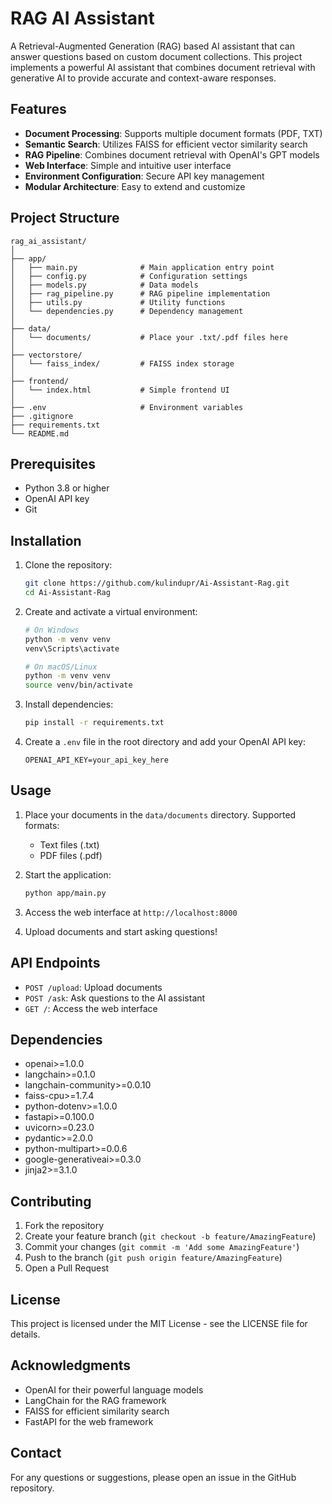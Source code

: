 # RAG AI Assistant

A Retrieval-Augmented Generation (RAG) based AI assistant that can answer questions based on custom document collections. This project implements a powerful AI assistant that combines document retrieval with generative AI to provide accurate and context-aware responses.

## Features

- **Document Processing**: Supports multiple document formats (PDF, TXT)
- **Semantic Search**: Utilizes FAISS for efficient vector similarity search
- **RAG Pipeline**: Combines document retrieval with OpenAI's GPT models
- **Web Interface**: Simple and intuitive user interface
- **Environment Configuration**: Secure API key management
- **Modular Architecture**: Easy to extend and customize

## Project Structure

```
rag_ai_assistant/
│
├── app/
│   ├── main.py              # Main application entry point
│   ├── config.py            # Configuration settings
│   ├── models.py            # Data models
│   ├── rag_pipeline.py      # RAG pipeline implementation
│   ├── utils.py             # Utility functions
│   └── dependencies.py      # Dependency management
│
├── data/
│   └── documents/           # Place your .txt/.pdf files here
│
├── vectorstore/
│   └── faiss_index/         # FAISS index storage
│
├── frontend/
│   └── index.html           # Simple frontend UI
│
├── .env                     # Environment variables
├── .gitignore
├── requirements.txt
└── README.md
```

## Prerequisites

- Python 3.8 or higher
- OpenAI API key
- Git

## Installation

1. Clone the repository:
   ```bash
   git clone https://github.com/kulindupr/Ai-Assistant-Rag.git
   cd Ai-Assistant-Rag
   ```

2. Create and activate a virtual environment:
   ```bash
   # On Windows
   python -m venv venv
   venv\Scripts\activate

   # On macOS/Linux
   python -m venv venv
   source venv/bin/activate
   ```

3. Install dependencies:
   ```bash
   pip install -r requirements.txt
   ```

4. Create a `.env` file in the root directory and add your OpenAI API key:
   ```
   OPENAI_API_KEY=your_api_key_here
   ```

## Usage

1. Place your documents in the `data/documents` directory. Supported formats:
   - Text files (.txt)
   - PDF files (.pdf)

2. Start the application:
   ```bash
   python app/main.py
   ```

3. Access the web interface at `http://localhost:8000`

4. Upload documents and start asking questions!

## API Endpoints

- `POST /upload`: Upload documents
- `POST /ask`: Ask questions to the AI assistant
- `GET /`: Access the web interface

## Dependencies

- openai>=1.0.0
- langchain>=0.1.0
- langchain-community>=0.0.10
- faiss-cpu>=1.7.4
- python-dotenv>=1.0.0
- fastapi>=0.100.0
- uvicorn>=0.23.0
- pydantic>=2.0.0
- python-multipart>=0.0.6
- google-generativeai>=0.3.0
- jinja2>=3.1.0

## Contributing

1. Fork the repository
2. Create your feature branch (`git checkout -b feature/AmazingFeature`)
3. Commit your changes (`git commit -m 'Add some AmazingFeature'`)
4. Push to the branch (`git push origin feature/AmazingFeature`)
5. Open a Pull Request

## License

This project is licensed under the MIT License - see the LICENSE file for details.

## Acknowledgments

- OpenAI for their powerful language models
- LangChain for the RAG framework
- FAISS for efficient similarity search
- FastAPI for the web framework

## Contact

For any questions or suggestions, please open an issue in the GitHub repository. 